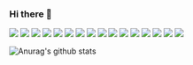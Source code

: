 ### Hi there 👋

<!--
**KwangryeolPark/KwangryeolPark** is a ✨ _special_ ✨ repository because its `README.md` (this file) appears on your GitHub profile.

Here are some ideas to get you started:

- 🔭 I’m currently working on ...
- 🌱 I’m currently learning ...
- 👯 I’m looking to collaborate on ...
- 🤔 I’m looking for help with ...
- 💬 Ask me about ...
- 📫 How to reach me: ...
- 😄 Pronouns: ...
- ⚡ Fun fact: ...
-->

<img src="https://img.shields.io/badge/Python-3776AB?style=for-the-badge&logo=python&logoColor=white"> <img src="https://img.shields.io/badge/C-A8B9CC?style=for-the-badge&logo=c&logoColor=white"> <img src="https://img.shields.io/badge/C++-00599C?style=for-the-badge&logo=cplusplus&logoColor=white"> <img src="https://img.shields.io/badge/Octave-0790C0?style=for-the-badge&logo=octave&logoColor=white"> <img src="https://img.shields.io/badge/PyTorch-EE4C2C?style=for-the-badge&logo=pytorch&logoColor=white"> <img src="https://img.shields.io/badge/TensorFlow-FF6F00?style=for-the-badge&logo=tensorflow&logoColor=white"> <img src="https://img.shields.io/badge/Arduino-00878F?style=for-the-badge&logo=arduino&logoColor=white"> <img src="https://img.shields.io/badge/STMicroelectronics-03234B?style=for-the-badge&logo=stmicroelectronics&logoColor=white"> <img src="https://img.shields.io/badge/Arm-0891BD?style=for-the-badge&logo=arm&logoColor=white"> <img src="https://img.shields.io/badge/Visual Studio-5c2d91?style=for-the-badge&logo=visualstudio&logoColor=white"> <img src="https://img.shields.io/badge/Android Studio-3ddc84?style=for-the-badge&logo=androidstudio&logoColor=white"> <img src="https://img.shields.io/badge/HTML-e34f26?style=for-the-badge&logo=html5&logoColor=white"> <img src="https://img.shields.io/badge/CSS-1572b6?style=for-the-badge&logo=css3&logoColor=white"> <img src="https://img.shields.io/badge/Flutter-02569b?style=for-the-badge&logo=flutter&logoColor=white"> <img src="https://img.shields.io/badge/Espressif-e7352c?style=for-the-badge&logo=espressif&logoColor=white"> <img src="https://img.shields.io/badge/Linux-fcc624?style=for-the-badge&logo=linux&logoColor=white">

![Anurag's github stats](https://github-readme-stats.vercel.app/api?username=KwangryeolPark&show_icons=true&theme=tokyonight)
